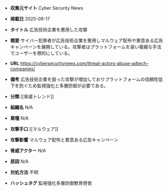 - **収集元サイト**
Cyber Security News

- **掲載日**
2025-09-17

- **タイトル**
広告技術企業を悪用した攻撃

- **概要**
サイバー犯罪者が広告技術企業を悪用しマルウェア配布や悪意ある広告キャンペーンを展開している。攻撃者はプラットフォームを装い複雑な手法でユーザーを標的にしている。

- **URL**
https://cybersecuritynews.com/threat-actors-abuse-adtech-companies/

- **備考**
広告技術企業を狙った攻撃が増加しておりプラットフォームの信頼性低下を防ぐため監視強化と多層防御が必要である。

- **分類**
[[脅威トレンド]]

- **組織名**
N/A

- **業種**
N/A

- **攻撃手口**
[[マルウェア]]

- **攻撃影響**
マルウェア配布と悪意ある広告キャンペーン

- **脅威アクター**
N/A

- **原因**
N/A

- **対処方法**
不明

- **ハッシュタグ**
監視強化多層防御教育啓発
